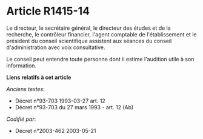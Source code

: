 # Article R1415-14

Le directeur, le secrétaire général, le directeur des études et de la recherche, le contrôleur financier, l'agent comptable
de l'établissement et le président du conseil scientifique assistent aux séances du conseil d'administration avec voix
consultative.

Le conseil peut entendre toute personne dont il estime l'audition utile à son information.

**Liens relatifs à cet article**

_Anciens textes_:

  - Décret n°93-703 1993-03-27 art. 12
  - Décret n°93-703 du 27 mars 1993 - art. 12 (Ab)

_Codifié par_:

  - Décret n°2003-462 2003-05-21
